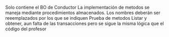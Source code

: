 Solo contiene el BO de Conductor
La implementación de metodos se maneja mediante procedimientos almacenados. Los nombres deberán ser reeemplazados por los que se indiquen
Prueba de metodos Listar y obtener, aun falta de las transacciones pero se sigue la misma lógica que el código del profesor

